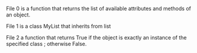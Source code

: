 File 0 is a function that returns the list of available attributes and methods of an object.

File 1 is a class MyList that inherits from list

File 2 a function that returns True if the object is exactly an instance of the specified class ; otherwise False.
